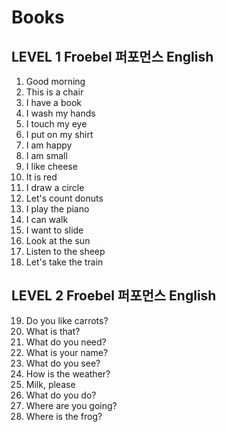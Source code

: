# Books
## LEVEL 1 Froebel 퍼포먼스 English
1. Good morning
2. This is a chair
3. I have a book
4. I wash my hands
5. I touch my eye
6. I put on my shirt
7. I am happy
8. I am small
9. I like cheese
10. It is red
11. I draw a circle
12. Let's count donuts
13. I play the piano
14. I can walk
15. I want to slide
16. Look at the sun
17. Listen to the sheep
18. Let's take the train

## LEVEL 2 Froebel 퍼포먼스 English
19. Do you like carrots?
20. What is that?
21. What do you need?
22. What is your name?
23. What do you see?
24. How is the weather?
25. Milk, please
26. What do you do?
27. Where are you going?
28. Where is the frog?
